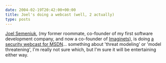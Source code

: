 ```yaml
---
date: 2004-02-19T20:42:00+00:00
title: Joel's doing a webcast (well, 2 actually)
type: posts
---
```

[Joel Semeniuk](https://weblogs.asp.net/Jsemeniuk/), (my former roommate, co-founder of my first software development company, and now a co-founder of [Imaginets](https://www.Imaginets.com)), is doing [a security webcast for MSDN](https://msdn.microsoft.com/security/understanding/webcasts/)... something about 'threat modeling' or 'model threatening', I'm really not sure which, but I'm sure it will be entertaining either way.
